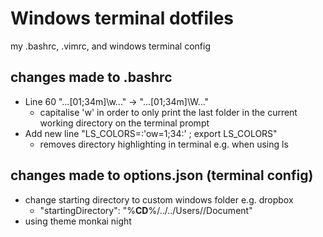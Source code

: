 # Windows terminal dotfiles
my .bashrc, .vimrc, and windows terminal config

## changes made to .bashrc
- Line 60 "...[01;34m\]\w\..." -> "...[01;34m\]\W\..."
  - capitalise 'w' in order to only print the last folder in the current working directory on the terminal prompt
- Add new line "LS_COLORS=:'ow=1;34:' ; export LS_COLORS"
  - removes directory highlighting in terminal e.g. when using ls

## changes made to options.json (terminal config)
- change starting directory to custom windows folder e.g. dropbox
  - "startingDirectory": "%__CD__%/../../Users/<user>/Document"
- using theme monkai night
